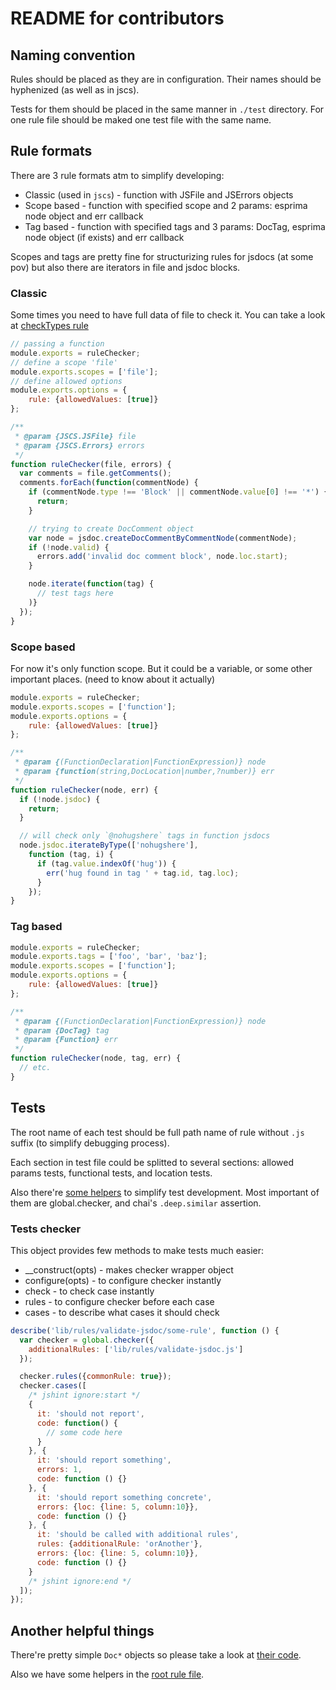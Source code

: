# README for contributors

## Naming convention

Rules should be placed as they are in configuration. Their names should be hyphenized (as well as in jscs).

Tests for them should be placed in the same manner in `./test` directory. For one rule file should be maked one test file with the same name.

## Rule formats

There are 3 rule formats atm to simplify developing:

- Classic (used in `jscs`) - function with JSFile and JSErrors objects
- Scope based - function with specified scope and 2 params: esprima node object and err callback
- Tag based - function with specified tags and 3 params: DocTag, esprima node object (if exists) and err callback

Scopes and tags are pretty fine for structurizing rules for jsdocs (at some pov) but also there are iterators in file and jsdoc blocks.

### Classic

Some times you need to have full data of file to check it. You can take a look at [checkTypes rule](https://github.com/jscs-dev/jscs-jsdoc/blob/master/lib/rules/validate-jsdoc/check-types.js)

```js
// passing a function
module.exports = ruleChecker;
// define a scope 'file'
module.exports.scopes = ['file'];
// define allowed options
module.exports.options = {
    rule: {allowedValues: [true]}
};

/**
 * @param {JSCS.JSFile} file
 * @param {JSCS.Errors} errors
 */
function ruleChecker(file, errors) {
  var comments = file.getComments();
  comments.forEach(function(commentNode) {
    if (commentNode.type !== 'Block' || commentNode.value[0] !== '*') {
      return;
    }

    // trying to create DocComment object
    var node = jsdoc.createDocCommentByCommentNode(commentNode);
    if (!node.valid) {
      errors.add('invalid doc comment block', node.loc.start);
    }

    node.iterate(function(tag) {
      // test tags here
    )}
  });
}
```

### Scope based

For now it's only function scope. But it could be a variable, or some other important places. (need to know about it actually)

```js
module.exports = ruleChecker;
module.exports.scopes = ['function'];
module.exports.options = {
    rule: {allowedValues: [true]}
};

/**
 * @param {(FunctionDeclaration|FunctionExpression)} node
 * @param {function(string,DocLocation|number,?number)} err
 */
function ruleChecker(node, err) {
  if (!node.jsdoc) {
    return;
  }

  // will check only `@nohugshere` tags in function jsdocs
  node.jsdoc.iterateByType(['nohugshere'],
    function (tag, i) {
      if (tag.value.indexOf('hug')) {
        err('hug found in tag ' + tag.id, tag.loc);
      }
    });
}
```

### Tag based

```js
module.exports = ruleChecker;
module.exports.tags = ['foo', 'bar', 'baz'];
module.exports.scopes = ['function'];
module.exports.options = {
    rule: {allowedValues: [true]}
};

/**
 * @param {(FunctionDeclaration|FunctionExpression)} node
 * @param {DocTag} tag
 * @param {Function} err
 */
function ruleChecker(node, tag, err) {
  // etc.
}
```

## Tests

The root name of each test should be full path name of rule without `.js` suffix (to simplify debugging process).

Each section in test file could be splitted to several sections: allowed params tests, functional tests, and location tests.

Also there're [some helpers](./test/init.js) to simplify test development. Most important of them are global.checker, and chai's `.deep.similar` assertion.

### Tests checker

This object provides few methods to make tests much easier:
- __construct(opts) - makes checker wrapper object
- configure(opts) - to configure checker instantly
- check - to check case instantly
- rules - to configure checker before each case
- cases - to describe what cases it should check

```js
describe('lib/rules/validate-jsdoc/some-rule', function () {
  var checker = global.checker({
    additionalRules: ['lib/rules/validate-jsdoc.js']
  });

  checker.rules({commonRule: true});
  checker.cases([
    /* jshint ignore:start */
    {
      it: 'should not report',
      code: function() {
        // some code here
      }
    }, {
      it: 'should report something',
      errors: 1,
      code: function () {}
    }, {
      it: 'should report something concrete',
      errors: {loc: {line: 5, column:10}},
      code: function () {}
    }, {
      it: 'should be called with additional rules',
      rules: {additionalRule: 'orAnother'},
      errors: {loc: {line: 5, column:10}},
      code: function () {}
    }
    /* jshint ignore:end */
  ]);
});
```

## Another helpful things

There're pretty simple `Doc*` objects so please take a look at [their code](./lib/jsdoc.js).

Also we have some helpers in the [root rule file](./lib/rules/validate-jsdoc.js).
